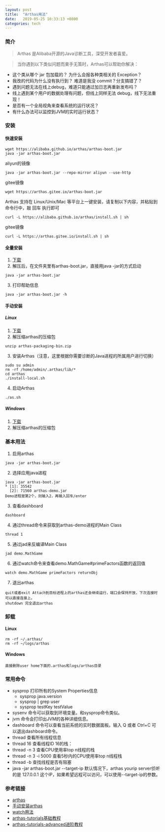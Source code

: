 ```yaml
---
layout: post
title:  "Arthas用法"
date:   2019-05-25 10:33:13 +0800
categories: tech
---
```

### 简介
> Arthas 是Alibaba开源的Java诊断工具，深受开发者喜爱。

> 当你遇到以下类似问题而束手无策时，Arthas可以帮助你解决：

- 这个类从哪个 jar 包加载的？ 为什么会报各种类相关的 Exception？
- 我改的代码为什么没有执行到？
难道是我没 commit？分支搞错了？
- 遇到问题无法在线上debug，难道只能通过加日志再重新发布吗？
- 线上遇到某个用户的数据处理有问题，但线上同样无法 debug，线下无法重现！
- 是否有一个全局视角来查看系统的运行状况？
- 有什么办法可以监控到JVM的实时运行状态？

### 安装
#### 快速安装

```
wget https://alibaba.github.io/arthas/arthas-boot.jar
java -jar arthas-boot.jar
```
aliyun的镜像

```
java -jar arthas-boot.jar --repo-mirror aliyun --use-http
```
gitee镜像

```
wget https://arthas.gitee.io/arthas-boot.jar
```
Arthas 支持在 Linux/Unix/Mac 等平台上一键安装，请复制以下内容，并粘贴到命令行中，敲 回车 执行即可

```
curl -L https://alibaba.github.io/arthas/install.sh | sh
```
gitee镜像

```
curl -L https://arthas.gitee.io/install.sh | sh
```


#### 全量安装
1. [下载](http://repository.sonatype.org/service/local/artifact/maven/redirect?r=central-proxy&g=com.taobao.arthas&a=arthas-packaging&e=zip&c=bin&v=LATEST)
2. 解压后，在文件夹里有arthas-boot.jar，直接用java -jar的方式启动

```
java -jar arthas-boot.jar
```

3. 打印帮助信息

```
java -jar arthas-boot.jar -h
```

#### 手动安装
##### Linux
1. [下载](https://maven.aliyun.com/repository/public/com/taobao/arthas/arthas-packaging/3.x.x/arthas-packaging-3.x.x-bin.zip)
2. 解压缩arthas的压缩包
```
unzip arthas-packaging-bin.zip
```
3. 安装Arthas（注意，这里根据你需要诊断的Java进程的所属用户进行切换）
```
sudo su admin
rm -rf /home/admin/.arthas/lib/*
cd arthas
./install-local.sh
```
4. 启动Arthas
```
./as.sh
```
##### Windows
1. [下载](https://maven.aliyun.com/repository/public/com/taobao/arthas/arthas-packaging/3.x.x/arthas-packaging-3.x.x-bin.zip)
2. 解压缩arthas的压缩包

### 基本用法
1. 启用arthas

```
java -jar arthas-boot.jar
```

2. 选择应用java进程

```
java -jar arthas-boot.jar
* [1]: 35542
  [2]: 71560 arthas-demo.jar
Demo进程是第2个，则输入2，再输入回车/enter
```

3. 查看dashboard

```
dashboard
```

4. 通过thread命令来获取到arthas-demo进程的Main Class

```
thread 1
```

5. 通过jad来反编译Main Class

```
jad demo.MathGame
```

6. 通过watch命令来查看demo.MathGame#primeFactors函数的返回值

```
watch demo.MathGame primeFactors returnObj
```

7.  退出arthas

```
quit或者exit Attach到目标进程上的arthas还会继续运行，端口会保持开放，下次连接时可以直接连接上。
shutdown 完全退出arthas
```

### 卸载
#### Linux

```
rm -rf ~/.arthas/
rm -rf ~/logs/arthas
```

#### Windows

```
直接删除user home下面的.arthas和logs/arthas目录
```

### 常用命令
- sysprop 打印所有的System Properties信息
    - sysprop java.version
    - sysprop | grep user
    - sysprop testKey testValue
- sysenv 命令可以获取到环境变量。和sysprop命令类似。
- jvm 命令会打印出JVM的各种详细信息。
- dashboard 命令可以查看当前系统的实时数据面板。输入 Q 或者 Ctrl+C 可以退出dashboard命令。
- thread 查看所有线程信息 
- thread 16 查看线程ID 16的栈：
- thread -n 3 查看CPU使用率top n线程的栈
- thread -n 3 -i 5000 查看5秒内的CPU使用率top n线程栈
- thread -b 查找线程是否有阻塞
- java -jar arthas-boot.jar --target-ip 默认情况下，arthas yourip server侦听的是 127.0.0.1 这个IP，如果希望远程可以访问，可以使用--target-ip的参数。

### 参考链接
- [arthas](https://alibaba.github.io/arthas/index.html)
- [手动安装arthas](https://alibaba.github.io/arthas/manual-install.html)
- [watch用法](https://alibaba.github.io/arthas/watch.html)
- [arthas-tutorials基础教程](https://alibaba.github.io/arthas/arthas-tutorials?language=cn)
- [arthas-tutorials-advanced进阶教程](https://alibaba.github.io/arthas/arthas-tutorials?language=cn&id=arthas-advanced)